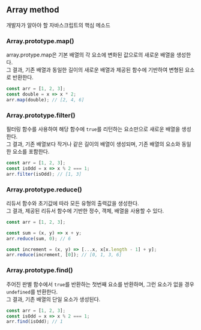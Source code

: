 ## Array method 

개발자가 알아야 할 자바스크립트의 핵심 메소드

### Array.prototype.map()

array.protype.map은 기본 배열의 각 요소에 변화된 값으로의 새로운 배열을 생성한다.  
그 결과, 기존 배열과 동일한 길이의 새로운 배열과 제공된 함수에 기반하여 변형된 요소로 반환한다.

```js
const arr = [1, 2, 3];
const double = x => x * 2;
arr.map(double); // [2, 4, 6]
```


### Array.prototype.filter()
필터링 함수를 사용하여 해당 함수에 `true`를 리턴하는 요소만으로 새로운 배열을 생성한다.  
그 결과, 기존 배열보다 작거나 같은 길이의 배열이 생성되며, 기존 배열의 요소와 동일한 요소를 포함한다.

```js
const arr = [1, 2, 3];
const isOdd = x => x % 2 === 1;
arr.filter(isOdd); // [1, 3]
```

### Array.prototype.reduce()
리듀서 함수와 초기값에 따라 모든 유형의 출력값을 생성한다.  
그 결과, 제공된 리듀서 함수에 기반한 정수, 객체, 배열을 사용할 수 있다.

```js
const arr = [1, 2, 3];

const sum = (x, y) => x + y;
arr.reduce(sum, 0); // 6

const increment = (x, y) => [...x, x[x.length - 1] + y];
arr.reduce(increment, [0]); // [0, 1, 3, 6]
```

### Array.prototype.find()
주어진 판별 함수에서 `true`를 반환하는 첫번째 요소를 반환하며, 그런 요소가 없을 경우 `undefined`를 반환한다.  
그 결과, 기존 배열의 단일 요소가 생성된다.

```js
const arr = [1, 2, 3];
const isOdd = x => x % 2 === 1;
arr.find(isOdd); // 1
```